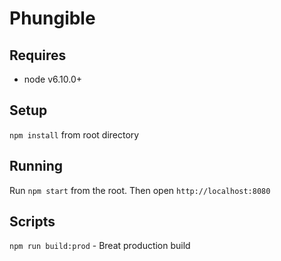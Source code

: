 # Phungible

## Requires
* node v6.10.0+

## Setup
`npm install` from root directory

## Running
Run `npm start` from the root.  Then open `http://localhost:8080`

## Scripts

`npm run build:prod` - Breat production build
